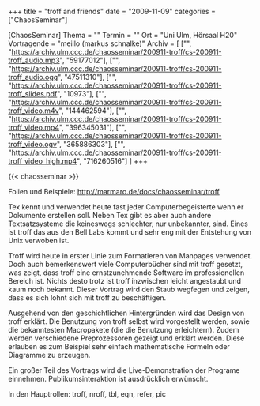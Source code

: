 +++
title = "troff and friends"
date = "2009-11-09"
categories = ["ChaosSeminar"]

[ChaosSeminar]
Thema = ""
Termin = ""
Ort = "Uni Ulm, Hörsaal H20"
Vortragende = "meillo (markus schnalke)"
Archiv = [
	["", "https://archiv.ulm.ccc.de/chaosseminar/200911-troff/cs-200911-troff_audio.mp3", "59177012"],
	["", "https://archiv.ulm.ccc.de/chaosseminar/200911-troff/cs-200911-troff_audio.ogg", "47511310"],
	["", "https://archiv.ulm.ccc.de/chaosseminar/200911-troff/cs-200911-troff_slides.pdf", "10973"],
	["", "https://archiv.ulm.ccc.de/chaosseminar/200911-troff/cs-200911-troff_video.m4v", "144462594"],
	["", "https://archiv.ulm.ccc.de/chaosseminar/200911-troff/cs-200911-troff_video.mp4", "396345031"],
	["", "https://archiv.ulm.ccc.de/chaosseminar/200911-troff/cs-200911-troff_video.ogv", "365886303"],
	["", "https://archiv.ulm.ccc.de/chaosseminar/200911-troff/cs-200911-troff_video_high.mp4", "716260516"]
	]
+++

{{< chaosseminar >}}

Folien und Beispiele: http://marmaro.de/docs/chaosseminar/troff

Tex kennt und verwendet heute fast jeder Computerbegeisterte wenn er Dokumente erstellen soll. Neben Tex gibt es aber auch andere Textsatzsysteme die keineswegs schlechter, nur unbekannter, sind. Eines ist troff das aus den Bell Labs kommt und sehr eng mit der Entstehung von Unix verwoben ist.

Troff wird heute in erster Linie zum Formatieren von Manpages verwendet. Doch auch bemerkenswert viele Computerbücher sind mit troff gesetzt, was zeigt, dass troff eine ernstzunehmende Software im professionellen Bereich ist. Nichts desto trotz ist troff inzwischen leicht angestaubt und kaum noch bekannt. Dieser Vortrag wird den Staub wegfegen und zeigen, dass es sich lohnt sich mit troff zu beschäftigen.

Ausgehend von den geschichtlichen Hintergründen wird das Design von troff erklärt. Die Benutzung von troff selbst wird vorgestellt werden, sowie die bekanntesten Macropakete (die die Benutzung erleichtern). Zudem werden verschiedene Preprozessoren gezeigt und erklärt werden. Diese erlauben es zum Beispiel sehr einfach mathematische Formeln oder Diagramme zu erzeugen.

Ein großer Teil des Vortrags wird die Live-Demonstration der Programe einnehmen. Publikumsinteraktion ist ausdrücklich erwünscht.

In den Hauptrollen: troff, nroff, tbl, eqn, refer, pic
